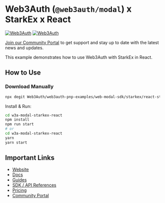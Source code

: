 # Web3Auth (`@web3auth/modal`) x StarkEx x React

[![Web3Auth](https://img.shields.io/badge/Web3Auth-SDK-blue)](https://web3auth.io/docs/sdk/pnp/web/modal)
[![Web3Auth](https://img.shields.io/badge/Web3Auth-Community-cyan)](https://community.web3auth.io)

[Join our Community Portal](https://community.web3auth.io/) to get support and stay up to date with the latest news and updates.

This example demonstrates how to use Web3Auth with StarkEx in React.

## How to Use

### Download Manually

```bash
npx degit Web3Auth/web3auth-pnp-examples/web-modal-sdk/starkex/react-starkex-modal-example w3a-modal-starkex-react
```

Install & Run:

```bash
cd w3a-modal-starkex-react
npm install
npm run start
# or
cd w3a-modal-starkex-react
yarn
yarn start
```

## Important Links

- [Website](https://web3auth.io)
- [Docs](https://web3auth.io/docs)
- [Guides](https://web3auth.io/docs/content-hub?type=guides)
- [SDK / API References](https://web3auth.io/docs/sdk)
- [Pricing](https://web3auth.io/pricing.html)
- [Community Portal](https://community.web3auth.io)
